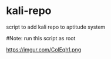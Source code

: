 # kali-repo

script to add kali repo to aptitude system

#Note: run this script as root

https://imgur.com/ColEqh1.png
